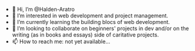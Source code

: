 - 👋 Hi, I’m @Halden-Aratro
- 👀 I’m interested in web development and project management.
- 🌱 I’m currently learning the building blocs of web development.
- 💞️ I’m looking to collaborate on beginners' projects in dev and/or on the writing (as in books and essays) side of caritative projects.
- 📫 How to reach me: not yet available...

<!---
Halden-Aratro/Halden-Aratro is a ✨ special ✨ repository because its `README.md` (this file) appears on your GitHub profile.
You can click the Preview link to take a look at your changes.
--->
